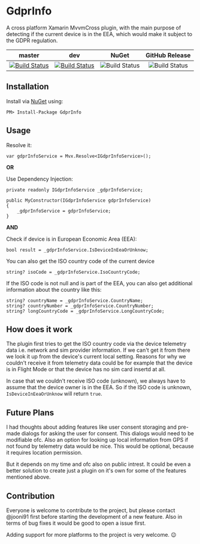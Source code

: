 # GdprInfo
A cross platform Xamarin MvvmCross plugin, with the main purpose of detecting if the current device is in the EEA, which would make it subject to the GDPR regulation. 

| **master** | **dev** | **NuGet** | **GitHub Release** |
| :---: | :---: | :---: | :---: |
| [![Build Status](https://dev.azure.com/griesingersoftware/GDPRInfo%20Plugin/_apis/build/status/GdprInfo%20CI%20Pipeline?branchName=master)](https://dev.azure.com/griesingersoftware/GDPRInfo%20Plugin/_build/latest?definitionId=11&branchName=master) | [![Build Status](https://dev.azure.com/griesingersoftware/GDPRInfo%20Plugin/_apis/build/status/GdprInfo%20CI%20Pipeline?branchName=dev)](https://dev.azure.com/griesingersoftware/GDPRInfo%20Plugin/_build/latest?definitionId=11&branchName=dev) | ![Build Status](https://badgen.net/nuget/v/GdprInfo) | ![Build Status](https://badgen.net/github/release/jgdevlabs/gdprinfo) |

## Installation

Install via [NuGet](https://www.nuget.org/packages/GdprInfo/) using:

``PM> Install-Package GdprInfo``

## Usage

Resolve it:

``var gdprInfoService = Mvx.Resolve<IGdprInfoService>();``

**OR**

Use Dependency Injection:

```
private readonly IGdprInfoService _gdprInfoService;

public MyConstructor(IGdprInfoService gdprInfoService)
{
    _gdprInfoService = gdprInfoService;
}
```

**AND**

Check if device is in European Economic Area (EEA):

```
bool result = _gdprInfoService.IsDeviceInEeaOrUnknow;
```

You can also get the ISO country code of the current device
```
string? isoCode = _gdprInfoService.IsoCountryCode;
```
If the ISO code is not null and is part of the EEA, you can also get additional information about the country like this:
```
string? countryName = _gdprInfoService.CountryName;
string? countryNumber = _gdprInfoService.CountryNumber;
string? longCountryCode = _gdprInfoService.LongCountryCode;
```

## How does it work

The plugin first tries to get the ISO country code via the device telemetry data i.e. network and sim provider information. If we can't get it from there we look it up from the device's current local setting. Reasons for why we couldn't receive it from telemetry data could be for example that the device is in Flight Mode or that the device has no sim card insertd at all.

In case that we couldn't receive ISO code (unknown), we always have to assume that the device owner is in the EEA. So if the ISO code is unknown, ``IsDeviceInEeaOrUnknow`` will return ``true``.

## Future Plans

I had thoughts about adding features like user consent storaging and pre-made dialogs for asking the user for consent. This dialogs would need to be modifiable ofc. Also an option for looking up local information from GPS if not found by telemetry data would be nice. This would be optional, because it requires location permission.

But it depends on my time and ofc also on public intrest. It could be even a better solution to create just a plugin on it's own for some of the features mentioned above.

## Contribution

Everyone is welcome to contribute to the project, but please contact @jooni91 first before starting the development of a new feature. Also in terms of bug fixes it would be good to open a issue first.

Adding support for more platforms to the project is very welcome. :wink:
